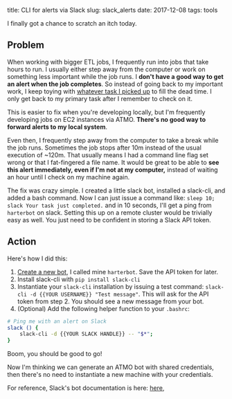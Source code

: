 title: CLI for alerts via Slack
slug: slack_alerts
date: 2017-12-08
tags: tools

I finally got a chance to scratch an itch today.

## Problem

When working with bigger ETL jobs,
I frequently run into jobs that take hours to run.
I usually either step away from the computer
or work on something less important while the job runs.
I **don't have a good way to get an alert when the job completes**.
So instead of going back to my important work,
I keep toying with 
[whatever task I picked up](http://news.ycombinator.com) to fill the dead time.
I only get back to my primary task after I remember to check on it.

This is easier to fix when you're developing locally,
but I'm frequently developing jobs on EC2 instances via ATMO.
**There's no good way to forward alerts to my local system**.

Even then, I frequently step away from the computer to take a break while the job runs.
Sometimes the job stops after 10m instead of the usual execution of ~120m.
That usually means I had a command line flag set wrong
or that I fat-fingered a file name.
It would be great to be able to 
**see this alert immediately, even if I'm not at my computer,**
instead of waiting an hour until I check on my machine again.

The fix was crazy simple.
I created a little slack bot, installed a slack-cli, and added a bash command.
Now I can just issue a command like:
`sleep 10; slack Your task just completed.`
and in 10 seconds, I'll get a ping from `harterbot` on slack.
Setting this up on a remote cluster would be trivially easy as well.
You just need to be confident in storing a Slack API token.

## Action

Here's how I did this:

1. [Create a new bot](https://my.slack.com/services/new/bot),
   I called mine `harterbot`.
   Save the API token for later.
2. Install slack-cli with `pip install slack-cli`
3. Instantiate your `slack-cli` installation by issuing a test command:
   `slack-cli -d {{YOUR USERNAME}} "Test message"`.
   This will ask for the API token from step 2.
   You should see a new message from your bot.
4. (Optional) Add the following helper function to your `.bashrc`:

```bash
# Ping me with an alert on Slack
slack () {
    slack-cli -d {{YOUR SLACK HANDLE}} -- "$*";
}
```

Boom, you should be good to go!

Now I'm thinking we can generate an ATMO bot with shared credentials,
then there's no need to instantiate a new machine with your credentials.

For reference,
Slack's bot documentation is here:
[here](https://api.slack.com/bot-users),
